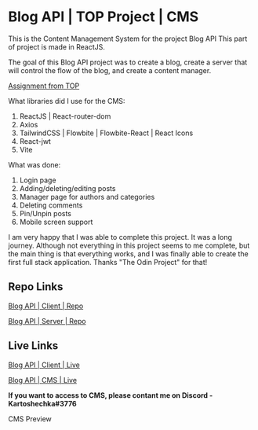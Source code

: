 # Blog API | TOP Project | CMS

This is the Content Management System for the project Blog API
This part of project is made in ReactJS.

The goal of this Blog API project was to create a blog, create a server that will control the flow of the blog, and create a content manager.

[Assignment from TOP](https://www.theodinproject.com/lessons/nodejs-blog-api)

What libraries did I use for the CMS:

1. ReactJS | React-router-dom
2. Axios
3. TailwindCSS | Flowbite | Flowbite-React | React Icons
4. React-jwt
5. Vite

What was done:

1. Login page
2. Adding/deleting/editing posts
3. Manager page for authors and categories
4. Deleting comments
5. Pin/Unpin posts
6. Mobile screen support

I am very happy that I was able to complete this project. It was a long journey. Although not everything in this project seems to me complete, but the main thing is that everything works, and I was finally able to create the first full stack application. Thanks "The Odin Project" for that!

## Repo Links

[Blog API | Client | Repo](https://github.com/Kartohan/Blog-API-TOP-Client)<br/>

[Blog API | Server | Repo](https://github.com/Kartohan/Blog-API-TOP-Server)<br/>

## Live Links

[Blog API | Client | Live](https://blog-api-top-client-production.up.railway.app)<br/>

[Blog API | CMS | Live](https://blog-api-top-cms-production.up.railway.app)<br/>

**If you want to access to CMS, please contant me on Discord - Kartoshechka#3776**

CMS Preview
